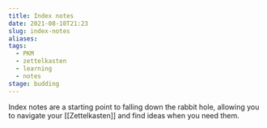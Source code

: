 ```yaml
---
title: Index notes
date: 2021-08-10T21:23
slug: index-notes
aliases:
tags:
  - PKM
  - zettelkasten
  - learning
  - notes
stage: budding
---
```


Index notes are a starting point to falling down the rabbit hole, allowing you to navigate your [[Zettelkasten]] and find ideas when you need them.
